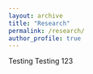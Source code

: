 ```yaml
---
layout: archive
title: "Research"
permalink: /research/
author_profile: true
---
```


Testing Testing 123